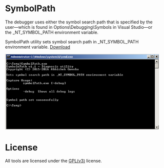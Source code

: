 # SymbolPath
The debugger uses either the symbol search path that is specified by the user—which is found in Options\Debugging\Symbols in Visual Studio—or the _NT_SYMBOL_PATH environment variable. 

SymbolPath utility sets symbol search path in _NT_SYMBOL_PATH environment variable. [Download](https://github.com/abhishekgoenka/tools-and-utilities/blob/master/tools/binaries/SymbolPath.exe) 

![GitHub Logo](images/ApplicationScreenshot.png)

# License
All tools are licensed under the [GPL(v3)](https://www.gnu.org/licenses/gpl-3.0.en.html) license.
